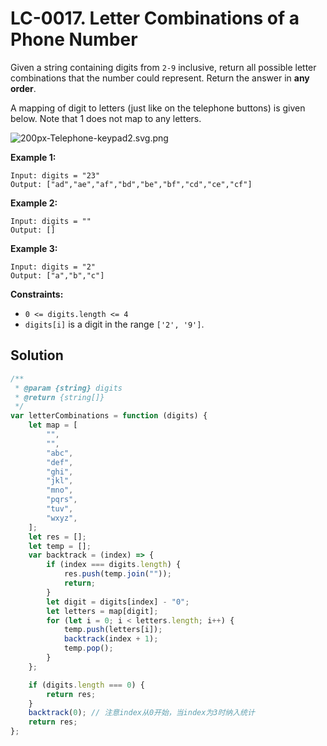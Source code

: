 # LC-0017. Letter Combinations of a Phone Number

Given a string containing digits from `2-9` inclusive, return all possible letter combinations that the number could represent. Return the answer in **any order**.

A mapping of digit to letters (just like on the telephone buttons) is given below. Note that 1 does not map to any letters.

![200px-Telephone-keypad2.svg.png](https://i.loli.net/2021/05/23/42ijqngIkZNFSOP.png)

**Example 1:**

```
Input: digits = "23"
Output: ["ad","ae","af","bd","be","bf","cd","ce","cf"]
```

**Example 2:**

```
Input: digits = ""
Output: []
```

**Example 3:**

```
Input: digits = "2"
Output: ["a","b","c"]
```

**Constraints:**

-   `0 <= digits.length <= 4`
-   `digits[i]` is a digit in the range `['2', '9']`.

## Solution

```javascript
/**
 * @param {string} digits
 * @return {string[]}
 */
var letterCombinations = function (digits) {
    let map = [
        "",
        "",
        "abc",
        "def",
        "ghi",
        "jkl",
        "mno",
        "pqrs",
        "tuv",
        "wxyz",
    ];
    let res = [];
    let temp = [];
    var backtrack = (index) => {
        if (index === digits.length) {
            res.push(temp.join(""));
            return;
        }
        let digit = digits[index] - "0";
        let letters = map[digit];
        for (let i = 0; i < letters.length; i++) {
            temp.push(letters[i]);
            backtrack(index + 1);
            temp.pop();
        }
    };

    if (digits.length === 0) {
        return res;
    }
    backtrack(0); // 注意index从0开始，当index为3时纳入统计
    return res;
};
```

